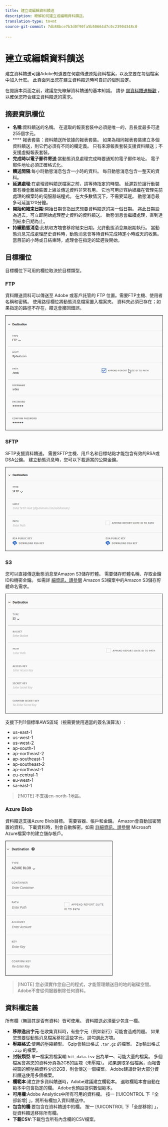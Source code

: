 ```yaml
---
title: 建立或編輯資料饋送
description: 瞭解如何建立或編輯資料饋送。
translation-type: tm+mt
source-git-commit: 7db88bce7b3d0f90fa5b50664d7c0c23904348c0

---
```



# 建立或編輯資料饋送

建立資料饋送可讓Adobe知道要在何處傳送原始資料檔案，以及您要在每個檔案中加入什麼。 此頁面列出您在建立資料饋送時可自訂的個別設定。

在閱讀本頁面之前，建議您先瞭解資料饋送的基本知識。 請參 [閱資料饋送概觀](data-feed-overview.md) ，以確保您符合建立資料饋送的需求。

## 摘要資訊欄位

* **名稱**:資料饋送的名稱。 在選取的報表套裝中必須是唯一的，且長度最多可達255個字元。
* **** 報表套裝：資料饋送所依據的報表套裝。 如果為相同報表套裝建立多個資料饋送，則它們必須有不同的欄定義。 只有來源報表套裝支援資料饋送；不支援虛擬報表套裝。
* **完成時以電子郵件寄送**:當動態消息處理完成時要通知的電子郵件地址。 電子郵件地址必須正確格式化。
* **饋送間隔**:每小時動態消息包含一小時的資料。 每日動態消息包含一整天的資料。
* **延遲處理**:在處理資料饋送檔案之前，請等待指定的時間。 延遲對於讓行動裝置有機會離線裝置上線並傳送資料非常有用。 它也可用於容納組織在管理先前處理的檔案時的伺服器端程式。 在大多數情況下，不需要延遲。 動態消息最多可延遲120分鐘。
* **開始和結束日期**:開始日期會指出您想要資料饋送的第一個日期。 將此日期設為過去，可立即開始處理歷史資料的資料饋送。 動態消息會繼續處理，直到達到結束日期為止。
* **持續動態消息**:此核取方塊會移除結束日期，允許動態消息無限期執行。 當動態消息完成處理歷史資料時，動態消息會等待資料完成特定小時或天的收集。 當目前的小時或日結束時，處理會在指定的延遲後開始。

## 目標欄位

目標欄位下可用的欄位取決於目標類型。

### FTP

資料饋送資料可以傳送至 Adobe 或客戶託管的 FTP 位置。需要FTP主機、使用者名稱和密碼。 使用路徑欄位將動態消息檔案置入檔案夾。 資料夾必須已存在；如果指定的路徑不存在，饋送會擲回錯誤。

![FTP資訊](assets/dest-ftp.jpg)

### SFTP

SFTP支援資料饋送。 需要SFTP主機、用戶名和目標站點才能包含有效的RSA或DSA公鑰。 建立動態消息時，您可以下載適當的公開金鑰。

![SFTP資訊](assets/dest-sftp.jpg)

### S3

您可以直接傳送動態消息至Amazon S3儲存貯體。 需要儲存貯體名稱、存取金鑰ID和機密金鑰。 如需詳 [細資訊，請參閱](https://docs.aws.amazon.com/awscloudtrail/latest/userguide/cloudtrail-s3-bucket-naming-requirements.html) Amazon S3檔案中的Amazon S3儲存貯體命名需求。

![S3資訊](assets/dest-s3.jpg)

支援下列11個標準AWS區域（視需要使用適當的簽名演算法）:

* us-east-1
* us-west-1
* us-west-2
* ap-south-1
* ap-northeast-2
* ap-southeast-1
* ap-southeast-2
* ap-northeast-1
* eu-central-1
* eu-west-1
* sa-east-1

> [!NOTE] 不支援cn-north-1地區。

### Azure Blob

資料饋送支援Azure Blob目標。 需要容器、帳戶和金鑰。 Amazon會自動加密閒置的資料。 下載資料時，則會自動解密。如需 [詳細資訊，請參閱](https://docs.microsoft.com/en-us/azure/storage/common/storage-quickstart-create-account?tabs=azure-portal#view-and-copy-storage-access-keys) Microsoft Azure檔案中的建立儲存帳戶。

![Azure資訊](assets/azure.png)

> [!NOTE] 您必須實作您自己的程式，才能管理饋送目的地的磁碟空間。 Adobe不會從伺服器刪除任何資料。

## 資料欄定義

所有欄（無論其是否有資料）皆可使用。 資料饋送必須至少包含一欄。

* **移除逸出字元**:在收集資料時，有些字元（例如新行）可能會造成問題。 如果您想要從動態消息檔案移除這些字元，請勾選此方塊。
* **壓縮格式**:使用的壓縮類型。 Gzip會輸出格式 `.tar.gz` 的檔案。 Zip輸出格式 `.zip` 的檔案。
* **封裝類型**:單一檔案將檔案輸 `hit_data.tsv` 出為單一、可能大量的檔案。 多個檔案會將您的資料分頁為2GB的區塊（未壓縮）。 如果選取多個檔案，而報告視窗的解壓縮資料少於2GB，則會傳送一個檔案。 Adobe建議針對大部分資料饋送使用多個檔案。
* **欄範本**:建立許多資料饋送時，Adobe建議建立欄範本。 選取欄範本會自動在範本中包含指定的欄。 Adobe也預設提供數個範本。
* **可用欄**:Adobe Analytics中所有可用的資料欄。 按一 [!UICONTROL 下「全部新增] 」，將所有欄加入資料饋送中。
* **包含的欄**:要包含在資料饋送中的欄。 按一 [!UICONTROL 下「全部移除] 」，從資料饋送移除所有欄。
* **下載CSV**:下載包含所有內含欄的CSV檔案。
